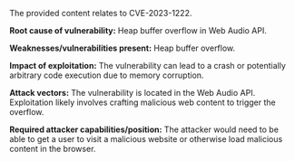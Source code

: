 The provided content relates to CVE-2023-1222.

**Root cause of vulnerability:** Heap buffer overflow in Web Audio API.

**Weaknesses/vulnerabilities present:** Heap buffer overflow.

**Impact of exploitation:** The vulnerability can lead to a crash or potentially arbitrary code execution due to memory corruption.

**Attack vectors:** The vulnerability is located in the Web Audio API. Exploitation likely involves crafting malicious web content to trigger the overflow.

**Required attacker capabilities/position:** The attacker would need to be able to get a user to visit a malicious website or otherwise load malicious content in the browser.